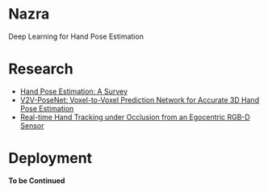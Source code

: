 # Nazra
Deep Learning for Hand Pose Estimation

# Research
- [Hand Pose Estimation: A Survey](https://arxiv.org/abs/1903.01013v1)
- [V2V-PoseNet: Voxel-to-Voxel Prediction Network for Accurate 3D Hand Pose Estimation](https://arxiv.org/abs/1711.07399v3)
- [Real-time Hand Tracking under Occlusion from an Egocentric RGB-D Sensor](https://arxiv.org/abs/1704.02201v2)

# Deployment
**To be Continued**

